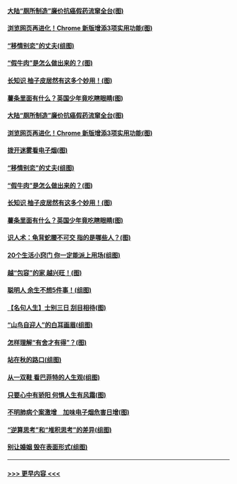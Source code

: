 #### [大陆“厕所制造”廉价抗癌假药流窜全台(图)](../pages/p8/907723.md?t=09180922) 
#### [浏览网页再进化！Chrome 新版增添3项实用功能(图)](../pages/p8/907714.md?t=09180922) 
#### [“移情别恋”的丈夫(组图)](../pages/p8/907644.md?t=09180922) 
#### [“假牛肉”是怎么做出来的？(图)](../pages/p8/907668.md?t=09180922) 
#### [长知识 柚子皮居然有这多个妙用！(图)](../pages/p8/907425.md?t=09180922) 
#### [薯条里面有什么？英国少年竟吃瞎眼睛(图)](../pages/p8/907381.md?t=09180922) 
#### [大陆“厕所制造”廉价抗癌假药流窜全台(图)](../pages/p8/907723.md?t=09180922) 
#### [浏览网页再进化！Chrome 新版增添3项实用功能(图)](../pages/p8/907714.md?t=09180922) 
#### [拨开迷雾看电子烟(图)](../pages/p8/907427.md?t=09180922) 
#### [“移情别恋”的丈夫(组图)](../pages/p8/907644.md?t=09180922) 
#### [“假牛肉”是怎么做出来的？(图)](../pages/p8/907668.md?t=09180922) 
#### [长知识 柚子皮居然有这多个妙用！(图)](../pages/p8/907425.md?t=09180922) 
#### [薯条里面有什么？英国少年竟吃瞎眼睛(图)](../pages/p8/907381.md?t=09180922) 
#### [识人术：龟背蛇腰不可交 指的是哪些人？(图)](../pages/p8/907503.md?t=09180922) 
#### [20个生活小窍门 你一定能派上用场(组图)](../pages/p8/907510.md?t=09180922) 
#### [越“包容”的家 越兴旺！(图)](../pages/p8/907328.md?t=09180922) 
#### [聪明人 余生不想5件事！(组图)](../pages/p8/907364.md?t=09180922) 
#### [【名句人生】士别三日 刮目相待(图)](../pages/p8/906988.md?t=09180922) 
#### [“山鸟自迎人”的白耳画眉(组图)](../pages/p8/907332.md?t=09180922) 
#### [怎样理解“有舍才有得”？(图)](../pages/p8/906872.md?t=09180922) 
#### [站在秋的路口(组图)](../pages/p8/906914.md?t=09180922) 
#### [从一双鞋 看巴菲特的人生观(组图)](../pages/p8/907311.md?t=09180922) 
#### [只要心中有骄阳 何惧人生有风霜(图)](../pages/p8/907320.md?t=09180922) 
#### [不明肺病个案激增　加味电子烟危害日增(图)](../pages/p8/907307.md?t=09180922) 
#### [“逆算思考”和“堆积思考”的差异(组图)](../pages/p8/907229.md?t=09180922) 
#### [别让婚姻 毁在表面形式(组图)](../pages/p8/907118.md?t=09180922) 

----
#### [ >>> 更早内容 <<< ](../indexes/p8-earlier.md)
